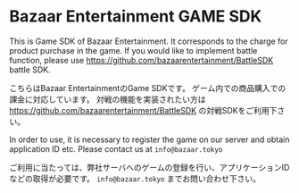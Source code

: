 # Bazaar Entertainment GAME SDK

This is Game SDK of Bazaar Entertainment.
It corresponds to the charge for product purchase in the game.
If you would like to implement battle function, please use 
<https://github.com/bazaarentertainment/BattleSDK>
battle SDK.

こちらはBazaar EntertainmentのGame SDKです。
ゲーム内での商品購入での課金に対応しています。
対戦の機能を実装されたい方は
<https://github.com/bazaarentertainment/BattleSDK>
の対戦SDKをご利用下さい。

In order to use, it is necessary to register the game on our server and obtain application ID etc.
Please contact us at 
`info@bazaar.tokyo`

ご利用に当たっては、弊社サーバへのゲームの登録を行い、アプリケーションIDなどの取得が必要です。
`info@bazaar.tokyo`
までお問い合わせ下さい。


